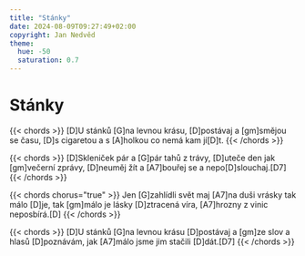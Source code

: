 ```yaml
---
title: "Stánky"
date: 2024-08-09T09:27:49+02:00
copyright: Jan Nedvěd
theme:
  hue: -50
  saturation: 0.7
---
```


# Stánky

{{< chords >}}
[D]U stánků [G]na levnou krásu,
[D]postávaj a [gm]smějou se času,
[D]s cigaretou a s [A]holkou co nemá kam jí[D]t.
{{< /chords >}}

{{< chords >}}
[D]Skleniček pár a [G]pár tahů z trávy,
[D]uteče den jak [gm]večerní zprávy,
[D]neuměj žít a [A7]bouřej se a nepo[D]slouchaj.[D7]
{{< /chords >}}

{{< chords chorus="true" >}}
Jen [G]zahlídli svět maj [A7]na duši vrásky
tak málo [D]je, tak [gm]málo je lásky
[D]ztracená víra, [A7]hrozny z vinic neposbírá.[D]
{{< /chords >}}
   
{{< chords >}}
[D]U stánků [G]na levnou krásu
[D]postávaj a [gm]ze slov a hlasů
[D]poznávám, jak [A7]málo jsme jim stačili [D]dát.[D7]
{{< /chords >}}